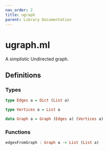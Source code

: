 ```yaml
---
nav_order: 2
title: ugraph
parent: Library Documentation
---
```


# ugraph.ml

A simplistic Undirected graph.


## Definitions

### Types

```haskell
type Edges a = Dict (List a)
```





```haskell
type Vertices a = List a
```





```haskell
data Graph a = Graph (Edges a) (Vertices a)
```




### Functions

```haskell
edgesFromGraph : Graph a -> List (List a)
```




